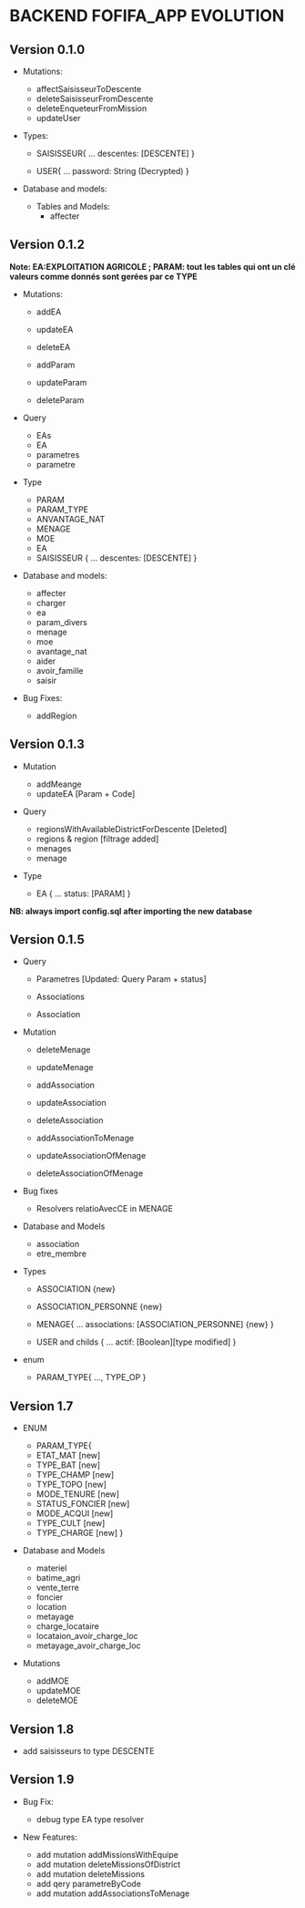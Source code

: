 # BACKEND FOFIFA_APP EVOLUTION

## Version 0.1.0

- Mutations:

  - affectSaisisseurToDescente
  - deleteSaisisseurFromDescente
  - deleteEnqueteurFromMission
  - updateUser

- Types:

  - SAISISSEUR{
    ...
    descentes: [DESCENTE]
    }

  - USER{
    ...
    password: String (Decrypted)
    }

- Database and models:
  - Tables and Models:
    - affecter

## Version 0.1.2

**Note: EA:EXPLOITATION AGRICOLE ; PARAM: tout les tables qui ont un clé valeurs comme donnés sont gerées par ce TYPE**

- Mutations:

  - addEA
  - updateEA
  - deleteEA

  - addParam
  - updateParam
  - deleteParam

- Query

  - EAs
  - EA
  - parametres
  - parametre

- Type

  - PARAM
  - PARAM_TYPE
  - ANVANTAGE_NAT
  - MENAGE
  - MOE
  - EA
  - SAISISSEUR {
    ...
    descentes: [DESCENTE]
    }

- Database and models:

  - affecter
  - charger
  - ea
  - param_divers
  - menage
  - moe
  - avantage_nat
  - aider
  - avoir_famille
  - saisir

- Bug Fixes:
  - addRegion

## Version 0.1.3

- Mutation

  - addMeange
  - updateEA [Param + Code]

- Query

  - regionsWithAvailableDistrictForDescente [Deleted]
  - regions & region [filtrage added]
  - menages
  - menage

- Type
  - EA {
    ...
    status: [PARAM]
    }

**NB: always import config.sql after importing the new database**

## Version 0.1.5

- Query

  - Parametres [Updated: Query Param + status]

  - Associations
  - Association

- Mutation

  - deleteMenage
  - updateMenage

  - addAssociation
  - updateAssociation
  - deleteAssociation

  - addAssociationToMenage
  - updateAssociationOfMenage
  - deleteAssociationOfMenage

- Bug fixes

  - Resolvers relatioAvecCE in MENAGE

- Database and Models

  - association
  - etre_membre

- Types

  - ASSOCIATION {new}
  - ASSOCIATION_PERSONNE {new}
  - MENAGE{
    ...
    associations: [ASSOCIATION_PERSONNE] {new}
    }

  - USER and childs {
    ...
    actif: [Boolean][type modified]
    }

- enum
  - PARAM_TYPE{
    ...,
    TYPE_OP
    }

## Version 1.7

- ENUM

  - PARAM_TYPE{
  - ETAT_MAT [new]
  - TYPE_BAT [new]
  - TYPE_CHAMP [new]
  - TYPE_TOPO [new]
  - MODE_TENURE [new]
  - STATUS_FONCIER [new]
  - MODE_ACQUI [new]
  - TYPE_CULT [new]
  - TYPE_CHARGE [new]
    }

- Database and Models

  - materiel
  - batime_agri
  - vente_terre
  - foncier
  - location
  - metayage
  - charge_locataire
  - locataion_avoir_charge_loc
  - metayage_avoir_charge_loc

- Mutations
  - addMOE
  - updateMOE
  - deleteMOE

## Version 1.8

- add saisisseurs to type DESCENTE

## Version 1.9

- Bug Fix:

  - debug type EA type resolver

- New Features:
  - add mutation addMissionsWithEquipe
  - add mutation deleteMissionsOfDistrict
  - add mutation deleteMissions
  - add qery parametreByCode
  - add mutation addAssociationsToMenage
